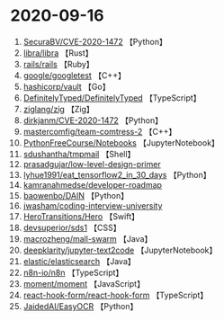 # 2020-09-16

1. [SecuraBV/CVE-2020-1472](https://github.com/SecuraBV/CVE-2020-1472) 【Python】
2. [libra/libra](https://github.com/libra/libra) 【Rust】
3. [rails/rails](https://github.com/rails/rails) 【Ruby】
4. [google/googletest](https://github.com/google/googletest) 【C++】
5. [hashicorp/vault](https://github.com/hashicorp/vault) 【Go】
6. [DefinitelyTyped/DefinitelyTyped](https://github.com/DefinitelyTyped/DefinitelyTyped) 【TypeScript】
7. [ziglang/zig](https://github.com/ziglang/zig) 【Zig】
8. [dirkjanm/CVE-2020-1472](https://github.com/dirkjanm/CVE-2020-1472) 【Python】
9. [mastercomfig/team-comtress-2](https://github.com/mastercomfig/team-comtress-2) 【C++】
10. [PythonFreeCourse/Notebooks](https://github.com/PythonFreeCourse/Notebooks) 【JupyterNotebook】
11. [sdushantha/tmpmail](https://github.com/sdushantha/tmpmail) 【Shell】
12. [prasadgujar/low-level-design-primer](https://github.com/prasadgujar/low-level-design-primer) 
13. [lyhue1991/eat_tensorflow2_in_30_days](https://github.com/lyhue1991/eat_tensorflow2_in_30_days) 【Python】
14. [kamranahmedse/developer-roadmap](https://github.com/kamranahmedse/developer-roadmap) 
15. [baowenbo/DAIN](https://github.com/baowenbo/DAIN) 【Python】
16. [jwasham/coding-interview-university](https://github.com/jwasham/coding-interview-university) 
17. [HeroTransitions/Hero](https://github.com/HeroTransitions/Hero) 【Swift】
18. [devsuperior/sds1](https://github.com/devsuperior/sds1) 【CSS】
19. [macrozheng/mall-swarm](https://github.com/macrozheng/mall-swarm) 【Java】
20. [deepklarity/jupyter-text2code](https://github.com/deepklarity/jupyter-text2code) 【JupyterNotebook】
21. [elastic/elasticsearch](https://github.com/elastic/elasticsearch) 【Java】
22. [n8n-io/n8n](https://github.com/n8n-io/n8n) 【TypeScript】
23. [moment/moment](https://github.com/moment/moment) 【JavaScript】
24. [react-hook-form/react-hook-form](https://github.com/react-hook-form/react-hook-form) 【TypeScript】
25. [JaidedAI/EasyOCR](https://github.com/JaidedAI/EasyOCR) 【Python】
